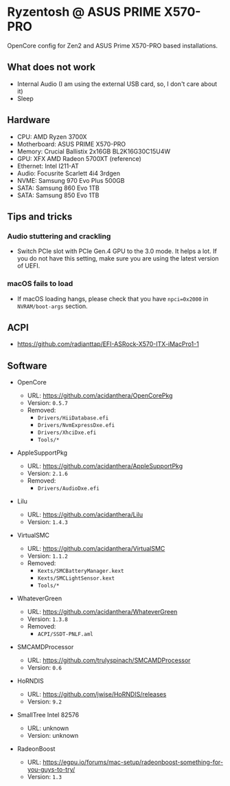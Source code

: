 # Ryzentosh @ ASUS PRIME X570-PRO

OpenCore config for Zen2 and ASUS Prime X570-PRO based installations.

## What does not work

* Internal Audio (I am using the external USB card, so, I don't care about it)
* Sleep

## Hardware

* CPU: AMD Ryzen 3700X
* Motherboard: ASUS PRIME X570-PRO
* Memory: Crucial Ballistix 2x16GB BL2K16G30C15U4W
* GPU: XFX AMD Radeon 5700XT (reference)
* Ethernet: Intel I211-AT
* Audio: Focusrite Scarlett 4i4 3rdgen
* NVME: Samsung 970 Evo Plus 500GB
* SATA: Samsung 860 Evo 1TB
* SATA: Samsung 850 Evo 1TB

## Tips and tricks

### Audio stuttering and crackling

* Switch PCIe slot with PCIe Gen.4 GPU to the 3.0 mode. It helps a lot. If you do not have this setting, make sure you are using the latest version of UEFI.

### macOS fails to load

* If macOS loading hangs, please check that you have `npci=0x2000` in `NVRAM/boot-args` section.

## ACPI

* https://github.com/radianttap/EFI-ASRock-X570-ITX-iMacPro1-1

## Software

* OpenCore 
  * URL: https://github.com/acidanthera/OpenCorePkg
  * Version: `0.5.7`
  * Removed:
    * `Drivers/HiiDatabase.efi`
    * `Drivers/NvmExpressDxe.efi`
    * `Drivers/XhciDxe.efi`
    * `Tools/*`

* AppleSupportPkg
  * URL: https://github.com/acidanthera/AppleSupportPkg
  * Version: `2.1.6`
  * Removed:
    * `Drivers/AudioDxe.efi`

* Lilu
  * URL: https://github.com/acidanthera/Lilu
  * Version: `1.4.3`

* VirtualSMC
  * URL: https://github.com/acidanthera/VirtualSMC
  * Version: `1.1.2`
  * Removed:
    * `Kexts/SMCBatteryManager.kext`
    * `Kexts/SMCLightSensor.kext`
    * `Tools/*`

* WhateverGreen
  * URL: https://github.com/acidanthera/WhateverGreen
  * Version: `1.3.8`
  * Removed:
    * `ACPI/SSDT-PNLF.aml`

* SMCAMDProcessor
  * URL: https://github.com/trulyspinach/SMCAMDProcessor
  * Version: `0.6`

* HoRNDIS
  * URL: https://github.com/jwise/HoRNDIS/releases
  * Version: `9.2`

* SmallTree Intel 82576
  * URL: unknown
  * Version: unknown

* RadeonBoost
  * URL: https://egpu.io/forums/mac-setup/radeonboost-something-for-you-guys-to-try/
  * Version: `1.3`

